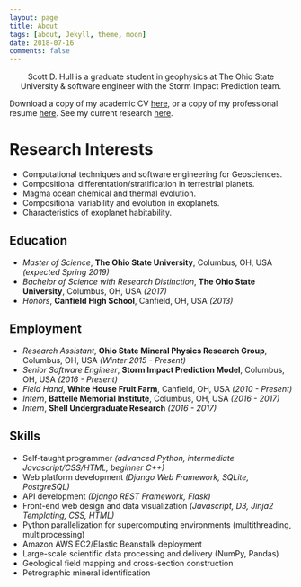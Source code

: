 ```yaml
---
layout: page
title: About
tags: [about, Jekyll, theme, moon]
date: 2018-07-16
comments: false
---
```

    
<center>Scott D. Hull is a graduate student in geophysics at The Ohio State University & software engineer with the Storm Impact Prediction team.</center>

Download a copy of my academic CV [here](), or a copy of my professional resume [here]().
See my current research [here]().

# Research Interests
* Computational techniques and software engineering for Geosciences.
* Compositional differentation/stratification in terrestrial planets.
* Magma ocean chemical and thermal evolution.
* Compositional variability and evolution in exoplanets.
* Characteristics of exoplanet habitability.

## Education
* _Master of Science_, **The Ohio State University**, Columbus, OH, USA _(expected Spring 2019)_
* _Bachelor of Science with Research Distinction_, **The Ohio State University**, Columbus, OH, USA _(2017)_
* _Honors_, **Canfield High School**, Canfield, OH, USA _(2013)_

## Employment
* _Research Assistant_, **Ohio State Mineral Physics Research Group**, Columbus, OH, USA _(Winter 2015 - Present)_
* _Senior Software Engineer_, **Storm Impact Prediction Model**, Columbus, OH, USA _(2016 - Present)_
* _Field Hand_, **White House Fruit Farm**, Canfield, OH, USA _(2010 - Present)_
* _Intern_, **Battelle Memorial Institute**, Columbus, OH, USA _(2016 - 2017)_
* _Intern_, **Shell Undergraduate Research** _(2016 - 2017)_

## Skills
* Self-taught programmer _(advanced Python, intermediate Javascript/CSS/HTML, beginner C++)_
* Web platform development _(Django Web Framework, SQLite, PostgreSQL)_
* API development _(Django REST Framework, Flask)_
* Front-end web design and data visualization _(Javascript, D3, Jinja2 Templating, CSS, HTML)_
* Python parallelization for supercomputing environments (multithreading, multiprocessing)
* Amazon AWS EC2/Elastic Beanstalk deployment
* Large-scale scientific data processing and delivery (NumPy, Pandas)
* Geological field mapping and cross-section construction
* Petrographic mineral identification
